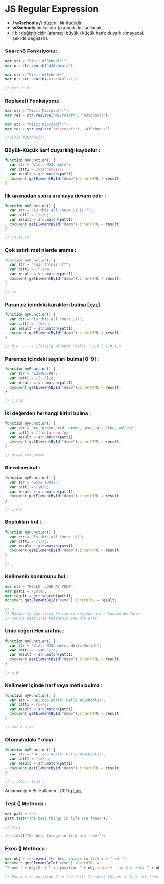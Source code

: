 # JS Regular Expression

- **/ w3schools / i** düzenli bir ifadedir.
- **w3schools** bir kalıptır (aramada kullanılacak).
- **i** bir değiştiricidir (aramayı büyük / küçük harfe duyarlı olmayacak şekilde değiştirir).

### Search() Fonksiyonu:

```jsx
var str = "Visit W3Schools!";
var n = str.search("W3Schools");

var str = "Visit W3Schools";
var n = str.search(/w3schools/i); 

// return 6
```

### Replace() Fonksiyonu:

```jsx
var str = "Visit Microsoft!";
var res = str.replace("Microsoft", "W3Schools");

var str = "Visit Microsoft!";
var res = str.replace(/microsoft/i, "W3Schools");

//Visit W3Schools!

```

### Büyük-Küçük harf duyarlılığı kaybolur :

```jsx
function myFunction() {
  var str = "Visit W3Schools";
  var patt1 = /w3schools/i;
  var result = str.match(patt1);
  document.getElementById("demo").innerHTML = result;
}
```

### İlk aramadan sonra aramaya devam eder :

```jsx
function myFunction() {
  var str = "Is this all there is is ?";
  var patt1 = /is/g;
  var result = str.match(patt1);
  document.getElementById("demo").innerHTML = result;
}

// is,is,is
```

### Çok satırlı metinlerde arama :

```jsx
function myFunction() {
  var str = "\nIs th\nis it?";
  var patt1 = /^is/m;
  var result = str.match(patt1);
  document.getElementById("demo").innerHTML = result;
}

// is
```

### Parantez içindeki karakteri bulma [xyz] :

```jsx
function myFunction() {
  var str = "Is this all there is?";
  var patt1 = /[h]/g; 
  var result = str.match(patt1);
  document.getElementById("demo").innerHTML = result;
}

// h,h  ----> /[his]/g olsaydı  Çıktı : s,h,i,s,h,i,s
```

### Parentez içindeki sayıları bulma [0-9] :

```jsx
function myFunction() {
  var str = "123456789";
  var patt1 = /[1-3]/g;
  var result = str.match(patt1);
  document.getElementById("demo").innerHTML = result;
}

// 1,2,3
```

### İki değerden herhangi birini bulma :

```jsx
function myFunction() {
  var str = "re, green, red, green, gren, gr, blue, yellow";
  var patt1 = /(red|green)/g;
  var result = str.match(patt1);
  document.getElementById("demo").innerHTML = result;
}

// green,red,green
```

### Bir rakam bul :

```jsx
function myFunction() {
  var str = "Give 100%!"; 
  var patt1 = /\d/g;
  var result = str.match(patt1);
  document.getElementById("demo").innerHTML = result;
}

// 1,0,0
```

### Boşlukları bul :

```jsx
function myFunction() {
  var str = "Is this all there is?";
  var patt1 = /\s/g;
  var result = str.match(patt1);
  document.getElementById("demo").innerHTML = result;
}

// , , ,
```

### Kelimenin konumunu bul :

```jsx
var str = "HELLO, LOOK AT YOU!"; 
var patt1 = /LO\b/;
var result = str.search(patt1);
document.getElementById("demo").innerHTML = result;

// 3 
// Başına \b yazılırsa kelimenin başında arar, konumu döndürür
// Sonuna yazılırsa kelimenin sonunda arar
```

### Unic değeri Hex aratma :

```jsx
function myFunction() {
  var str = "Visit W3Schools. Hello World!"; 
  var patt1 = /\u0057/g;
  var result = str.match(patt1);
  document.getElementById("demo").innerHTML = result;
}

// W,W
```

### Kelimeler içinde harf veya metin bulma :

```jsx
function myFunction() {
  var str = "Hellooo World! Hello W3Schools!"; 
  var patt1 = /o+/g;
  var result = str.match(patt1);
  document.getElementById("demo").innerHTML = result;
}

// ooo,o,o,oo
```

### Otomatadaki * olayı :

```jsx
function myFunction() {
  var str = "Hellooo World! Hello W3Schools!"; 
  var patt1 = /lo*/g;
  var result = str.match(patt1);
  document.getElementById("demo").innerHTML = result;
}

// l,looo,l,l,lo,l
```

Anlamadığım Bir Kullanım : /10?/g   [Link](https://www.w3schools.com/js/tryit.asp?filename=tryjs_regexp_n3)

### Test () Methodu :

```jsx
var patt = /e/;
patt.test("The best things in life are free!");

// true 

/e/.test("The best things in life are free!");
```

### Exec () Methodu :

```jsx
var obj = /e/.exec("The best things in life are free!");
document.getElementById("demo").innerHTML =
"Found " + obj[0] + " in position " + obj.index + " in the text: " + obj.input;

// Found e in position 2 in the text: The best things in life are free!
```